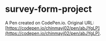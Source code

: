 # survey-form-project

A Pen created on CodePen.io. Original URL: [https://codepen.io/chinmayj02/pen/abJYgLP](https://codepen.io/chinmayj02/pen/abJYgLP).


